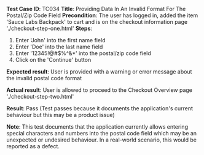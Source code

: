 **Test Case ID**: TC034
**Title**: Providing Data In An Invalid Format For The Postal/Zip Code Field
**Precondition**: The user has logged in, added the item 'Sauce Labs Backpack' to cart and is on the checkout information page './checkout-step-one.html'
**Steps**:
1. Enter 'John' into the first name field
2. Enter 'Doe' into the last name field
3. Enter '12345!@#$%^&*' into the postal/zip code field
4. Click on the 'Continue' button

**Expected result**: User is provided with a warning or error message about the invalid postal code format

**Actual result**: User is allowed to proceed to the Checkout Overview page './checkout-step-two.html'

**Result**: Pass (Test passes because it documents the application's current behaviour but this may be a product issue)

**Note**: This test documents that the application currently allows entering special characters and numbers into the postal code field which may be an unexpected or undesired behaviour. In a real-world scenario, this would be reported as a defect.